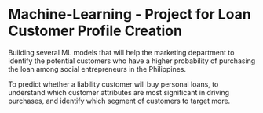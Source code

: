 # Machine-Learning - Project for Loan Customer Profile Creation

Building several ML models that will help the marketing department to identify the potential customers who have a higher probability of purchasing the loan among social entrepreneurs in the Philippines.

To predict whether a liability customer will buy personal loans, to understand which customer attributes are most significant in driving purchases, and identify which segment of customers to target more.

